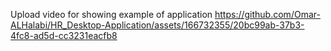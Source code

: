 
Upload video for showing example of application
https://github.com/Omar-ALHalabi/HR_Desktop-Application/assets/166732355/20bc99ab-37b3-4fc8-ad5d-cc3231eacfb8
